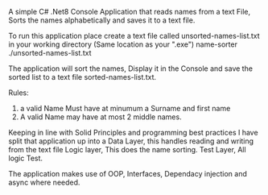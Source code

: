 A simple C# .Net8 Console Application that reads names from a text File, Sorts the names alphabetically and saves it to a text file.

To run this application place create a text file called unsorted-names-list.txt in your working directory (Same location as your ".exe") name-sorter ./unsorted-names-list.txt

The application will sort the names, Display it in the Console and save the sorted list to a text file sorted-names-list.txt.

Rules:
1. a valid Name Must have at minumum a Surname and first name
2. A valid Name may have at most 2 middle names.

Keeping in line with Solid Principles and programming best practices I have split that application up into a 
Data Layer, this handles reading and writing from the text file
Logic layer, This does the name sorting.
Test Layer, All logic Test.

The application makes use of OOP, Interfaces, Dependacy injection and async where needed.




